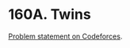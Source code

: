 # 160A. Twins

[Problem statement on Codeforces](https://codeforces.com/problemset/problem/160/A?locale=en).